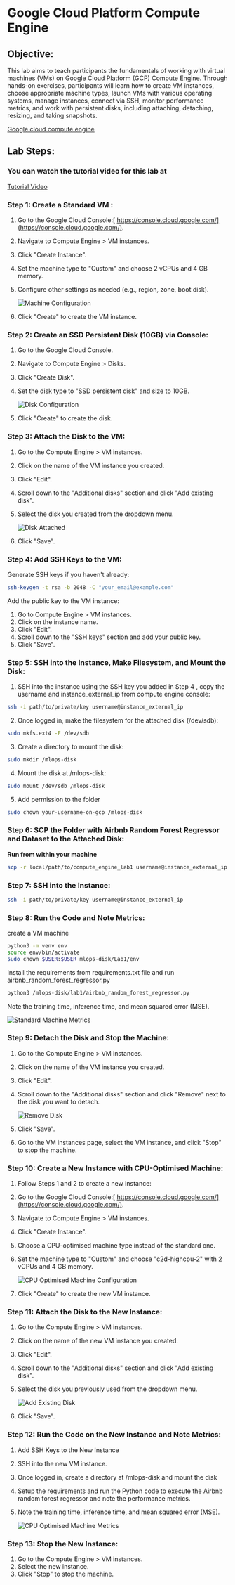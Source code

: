 

# **Google Cloud Platform Compute Engine**


## **Objective:**

This lab aims to teach participants the fundamentals of working with virtual machines (VMs) on Google Cloud Platform (GCP) Compute Engine. Through hands-on exercises, participants will learn how to create VM instances, choose appropriate machine types, launch VMs with various operating systems, manage instances, connect via SSH, monitor performance metrics, and work with persistent disks, including attaching, detaching, resizing, and taking snapshots.

[Google cloud compute engine](https://youtu.be/YPWv-Ln9IPw)

## **Lab Steps:**


### You can watch the tutorial video for this lab at 

   [Tutorial Video](https://www.youtube.com/watch?v=q3EU1Q4vp1g)


### **Step 1: Create a Standard VM :**



1. Go to the Google Cloud Console:[ https://console.cloud.google.com/](https://console.cloud.google.com/).
2. Navigate to Compute Engine > VM instances.
3. Click "Create Instance".
4. Set the machine type to "Custom" and choose 2 vCPUs and 4 GB memory.
5. Configure other settings as needed (e.g., region, zone, boot disk).

   ![Machine Configuration](assets/standard-machine-configuration.png)

6. Click "Create" to create the VM instance.


### **Step 2: Create an SSD Persistent Disk (10GB) via Console:**



1. Go to the Google Cloud Console.
2. Navigate to Compute Engine > Disks.
3. Click "Create Disk".
4. Set the disk type to "SSD persistent disk" and size to 10GB.
   
   ![Disk Configuration](assets/disk-configuration.png)

5. Click "Create" to create the disk.


### **Step 3: Attach the Disk to the VM:**

1. Go to the Compute Engine > VM instances.
2. Click on the name of the VM instance you created.
3. Click "Edit".
4. Scroll down to the "Additional disks" section and click "Add existing disk".
5. Select the disk you created from the dropdown menu.

   ![Disk Attached](assets/attach-disk.png)

6. Click "Save".


### **Step 4: Add SSH Keys to the VM:**

Generate SSH keys if you haven't already: 



```bash
ssh-keygen -t rsa -b 2048 -C "your_email@example.com"
```


Add the public key to the VM instance:

1. Go to Compute Engine > VM instances.
2. Click on the instance name.
3. Click "Edit".
4. Scroll down to the "SSH keys" section and add your public key.
5. Click "Save".


### **Step 5: SSH into the Instance, Make Filesystem, and Mount the Disk:**


1. SSH into the instance using the SSH key you added in Step 4 , copy the username and instance_external_ip from compute engine console:

```bash
ssh -i path/to/private/key username@instance_external_ip
```


2. Once logged in, make the filesystem for the attached disk (/dev/sdb):

```bash
sudo mkfs.ext4 -F /dev/sdb
```


3. Create a directory to mount the disk:

```bash
sudo mkdir /mlops-disk
```


4. Mount the disk at /mlops-disk:

```bash
sudo mount /dev/sdb /mlops-disk
```

5. Add permission to the folder

```bash
sudo chown your-username-on-gcp /mlops-disk
```

### **Step 6: SCP the Folder with Airbnb Random Forest Regressor and Dataset to the Attached Disk:**

**Run from within your machine**

```bash
scp -r local/path/to/compute_engine_lab1 username@instance_external_ip:/mlops-disk
```



### **Step 7: SSH into the Instance:**


```bash
ssh -i path/to/private/key username@instance_external_ip
```



### **Step 8: Run the Code and Note Metrics:**

create a VM machine

```bash
python3 -m venv env
source env/bin/activate
sudo chown $USER:$USER mlops-disk/Lab1/env
```

Install the requirements from requirements.txt file and run airbnb_random_forest_regressor.py


```bash
python3 /mlops-disk/lab1/airbnb_random_forest_regressor.py
```


Note the training time, inference time, and mean squared error (MSE).

![Standard Machine Metrics](assets/standard-machine-metrics.png)


### **Step 9: Detach the Disk and Stop the Machine:**

1. Go to the Compute Engine > VM instances.
2. Click on the name of the VM instance you created.
3. Click "Edit".
4. Scroll down to the "Additional disks" section and click "Remove" next to the disk you want to detach.
   
   ![Remove Disk](assets/detach-disk.png)

5. Click "Save".
6. Go to the VM instances page, select the VM instance, and click "Stop" to stop the machine.


### **Step 10: Create a New Instance with CPU-Optimised Machine:**



1. Follow Steps 1 and 2 to create a new instance:
2. Go to the Google Cloud Console:[ https://console.cloud.google.com/](https://console.cloud.google.com/).
3. Navigate to Compute Engine > VM instances.
4. Click "Create Instance".
5. Choose a CPU-optimised machine type instead of the standard one.
6. Set the machine type to "Custom" and choose "c2d-highcpu-2" with 2 vCPUs and 4 GB memory.
   
   ![CPU Optimised Machine Configuration](assets/cpu-optimised-machine-configuration.png)

7. Click "Create" to create the new VM instance.


### **Step 11: Attach the Disk to the New Instance:**

1. Go to the Compute Engine > VM instances.
2. Click on the name of the new VM instance you created.
3. Click "Edit".
4. Scroll down to the "Additional disks" section and click "Add existing disk".
5. Select the disk you previously used from the dropdown menu.

   ![Add Existing Disk](assets/attach-disk-cpu-optimised-vm.png)

6. Click "Save".



### **Step 12: Run the Code on the New Instance and Note Metrics:**



1. Add SSH Keys to the New Instance
2. SSH into the new VM instance.
3. Once logged in, create a directory at /mlops-disk and mount the disk
4. Setup the requirements and run the Python code to execute the Airbnb random forest regressor and note the performance metrics.
5. Note the training time, inference time, and mean squared error (MSE).
   
   ![CPU Optimised Machine Metrics](assets/cpu-optimised-machine-metrics.png)


### **Step 13: Stop the New Instance:**



1. Go to the Compute Engine > VM instances.
2. Select the new instance.
3. Click "Stop" to stop the machine.